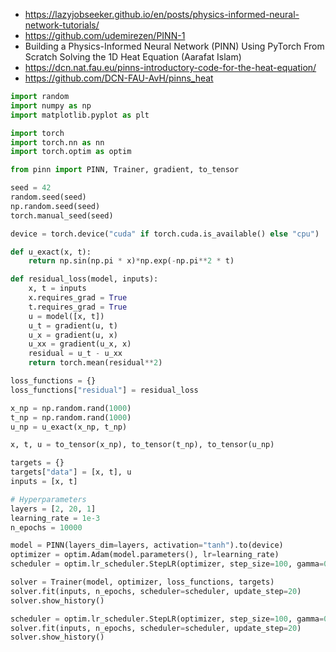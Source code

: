 - https://lazyjobseeker.github.io/en/posts/physics-informed-neural-network-tutorials/
- https://github.com/udemirezen/PINN-1
- Building a Physics-Informed Neural Network (PINN) Using PyTorch From Scratch Solving the 1D Heat Equation (Aarafat Islam)
- https://dcn.nat.fau.eu/pinns-introductory-code-for-the-heat-equation/
- https://github.com/DCN-FAU-AvH/pinns_heat

```python
import random
import numpy as np
import matplotlib.pyplot as plt

import torch
import torch.nn as nn
import torch.optim as optim

from pinn import PINN, Trainer, gradient, to_tensor

seed = 42
random.seed(seed)
np.random.seed(seed)
torch.manual_seed(seed)

device = torch.device("cuda" if torch.cuda.is_available() else "cpu")
```

```python
def u_exact(x, t):
    return np.sin(np.pi * x)*np.exp(-np.pi**2 * t)

def residual_loss(model, inputs):
    x, t = inputs
    x.requires_grad = True
    t.requires_grad = True
    u = model([x, t])
    u_t = gradient(u, t)
    u_x = gradient(u, x)
    u_xx = gradient(u_x, x)
    residual = u_t - u_xx
    return torch.mean(residual**2)

loss_functions = {}
loss_functions["residual"] = residual_loss
```

```python
x_np = np.random.rand(1000)
t_np = np.random.rand(1000)
u_np = u_exact(x_np, t_np)

x, t, u = to_tensor(x_np), to_tensor(t_np), to_tensor(u_np)

targets = {}
targets["data"] = [x, t], u
inputs = [x, t]
```

```python
# Hyperparameters
layers = [2, 20, 1]
learning_rate = 1e-3
n_epochs = 10000

model = PINN(layers_dim=layers, activation="tanh").to(device)
optimizer = optim.Adam(model.parameters(), lr=learning_rate)
scheduler = optim.lr_scheduler.StepLR(optimizer, step_size=100, gamma=0.985)

solver = Trainer(model, optimizer, loss_functions, targets)
solver.fit(inputs, n_epochs, scheduler=scheduler, update_step=20)
solver.show_history()
```

```python
scheduler = optim.lr_scheduler.StepLR(optimizer, step_size=100, gamma=0.95)
solver.fit(inputs, n_epochs, scheduler=scheduler, update_step=20)
solver.show_history()
```
